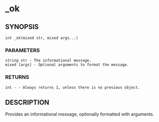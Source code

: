 # _ok

## SYNOPSIS

    int _ok(mixed str, mixed args...)

### PARAMETERS

    string str - The informational message.
    mixed [args] - Optional arguments to format the message.

### RETURNS

    int - - Always returns 1, unless there is no previous object.

## DESCRIPTION

Provides an informational message, optionally formatted with arguments.
